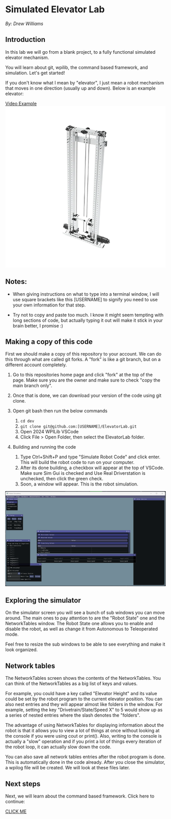 # Simulated Elevator Lab
*By: Drew Williams*

## Introduction
In this lab we will go from a blank project, to a fully functional simulated elevator mechanism.

You will learn about git, wpilib, the command based framework, and simulation. Let's get started!

If you don't know what I mean by "elevator", I just mean a robot mechanism that moves in one direction (usually up and down). Below is an example elevator: 

[Video Example](https://www.youtube.com/watch?v=7xnMQipac2c)
![image of an elevator mechanism](img/elevator-ex.webp)


## Notes:
- When giving instructions on what to type into a terminal window, I will use square brackets like this [USERNAME] to signify you need to use your own information for that step.

- Try not to copy and paste too much. I know it might seem tempting with long sections of code, but actually typing it out will make it stick in your brain better, I promise :)

## Making a copy of this code

First we should make a copy of this repository to your account. We can do this through what are called git forks. A "fork" is like a git branch, but on a different account completely.

1. Go to this repositories home page and click "fork" at the top of the page. Make sure you are the owner and make sure to check "copy the main branch only". 

2. Once that is done, we can download your version of the code using git clone. 

3. Open git bash then run the below commands
    1. `cd dev`
    2. `git clone git@github.com:[USERNAME]/ElevatorLab.git`
    3. Open 2024 WPILib VSCode
    4. Click File > Open Folder, then select the ElevatorLab folder.

4. Building and running the code
    1. Type Ctrl+Shift+P and type "Simulate Robot Code" and click enter. This will build the robot code to run on your computer.
    2. After its done building, a checkbox will appear at the top of VSCode. Make sure Sim Gui is checked and Use Real Driverstation is unchecked, then click the green check.
    3. Soon, a window will appear. This is the robot simulation.

![simulator screen](img/blank-sim.png)

## Exploring the simulator

On the simulator screen you will see a bunch of sub windows you can move around. The main ones to pay attention to are the "Robot State" one and the NetworkTables window. The Robot State one allows you to enable and disable the robot, as well as change it from Autonomous to Teleoperated mode.

Feel free to resize the sub windows to be able to see everything and make it look organized.

## Network tables

The NetworkTables screen shows the contents of the NetworkTables. You can think of the NetworkTables as a big list of keys and values. 

For example, you could have a key called "Elevator Height" and its value could be set by the robot program to the current elevator position. You can also nest entries and they will appear almost like folders in the window. For example, setting the key "Drivetrain/State/Speed X" to 5 would show up as a series of nested entries where the slash denotes the "folders".

The advantage of using NetworkTables for displaying information about the robot is that it allows you to view a lot of things at once without looking at the console if you were using cout or print(). Also, writing to the console is actually a "slow" operation and if you print a lot of things every iteration of the robot loop, it can actually slow down the code.

You can also save all network tables entries after the robot program is done. This is automatically done in the code already. After you close the simulator, a wpilog file will be created. We will look at these files later.

## Next steps

Next, we will learn about the command based framework. Click here to continue:

[CLICK ME](cmdBased.md)